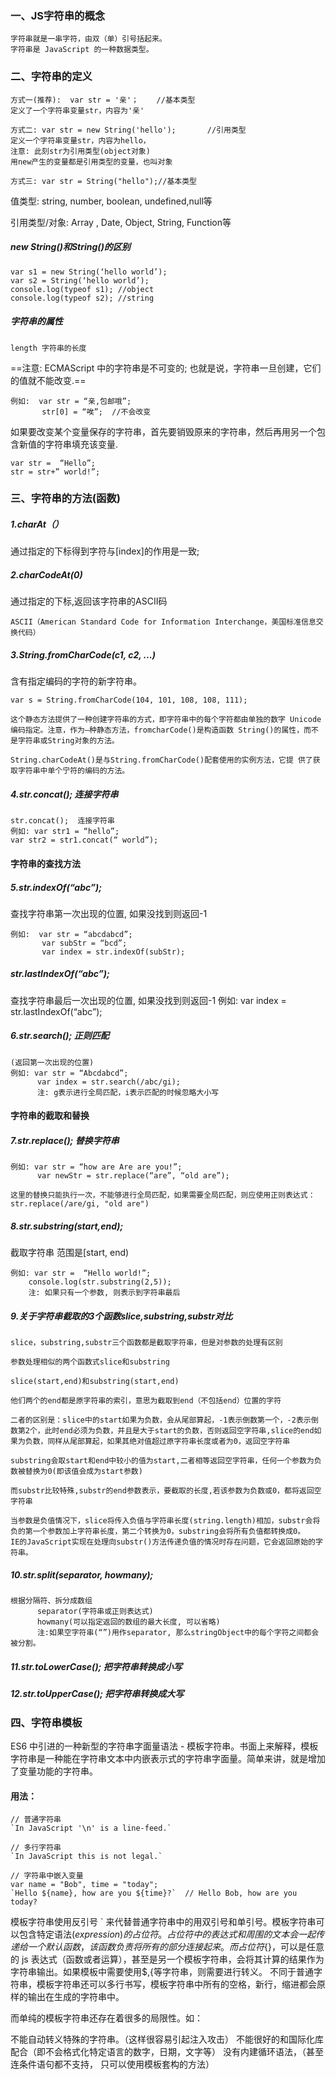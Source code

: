 ### 一、JS字符串的概念

    字符串就是一串字符，由双（单）引号括起来。
    字符串是 JavaScript 的一种数据类型。 
    
###  二、字符串的定义

    方式一(推荐):  var str = '亲'；    //基本类型 
    定义了一个字符串变量str，内容为'亲'

    方式二: var str = new String('hello');       //引用类型
    定义一个字符串变量str，内容为hello，
    注意: 此刻str为引用类型(object对象)
    用new产生的变量都是引用类型的变量，也叫对象

    方式三: var str = String("hello");//基本类型
      
值类型: string, number, boolean, undefined,null等

引用类型/对象: Array , Date, Object, String, Function等

##### new String()和String()的区别

    var s1 = new String(‘hello world’);
    var s2 = String(‘hello world’);
    console.log(typeof s1); //object
    console.log(typeof s2); //string


##### 字符串的属性
    
    length 字符串的长度
    
==注意: ECMAScript 中的字符串是不可变的; 也就是说，字符串一旦创建，它们的值就不能改变.==

    例如:  var str = “亲,包邮哦”;
           str[0] = “唉”;  //不会改变

如果要改变某个变量保存的字符串，首先要销毁原来的字符串，然后再用另一个包含新值的字符串填充该变量.

    var str =  “Hello”;
    str = str+” world!”;


### 三、字符串的方法(函数)

##### 1.charAt（）

通过指定的下标得到字符与[index]的作用是一致;
    
##### 2.charCodeAt(0)

通过指定的下标,返回该字符串的ASCII码
    
    
    ASCII（American Standard Code for Information Interchange，美国标准信息交换代码）
    
##### 3.String.fromCharCode(c1, c2, ...)   

含有指定编码的字符的新字符串。

    var s = String.fromCharCode(104, 101, 108, 108, 111);
    
    这个静态方法提供了一种创建字符串的方式，即字符串中的每个字符都由单独的数字 Unicode编码指定。注意，作为—种静态方法，fromcharCode()是构造函数 String()的属性，而不是字符串或String对象的方法。

    String.charCodeAt()是与String.fromCharCode()配套使用的实例方法，它提 供了获取字符串中单个宁符的编码的方法。

##### 4.str.concat();  连接字符串

    str.concat();  连接字符串
    例如: var str1 = “hello”;
    var str2 = str1.concat(“ world”);
    
    
#### 字符串的查找方法
##### 5.str.indexOf(“abc”);  
查找字符串第一次出现的位置, 如果没找到则返回-1
   
    例如:  var str = “abcdabcd”;
           var subStr = “bcd”;
           var index = str.indexOf(subStr);
              
##### str.lastIndexOf(“abc”); 

查找字符串最后一次出现的位置, 如果没找到则返回-1
    例如: var index = str.lastIndexOf(“abc”);

    
    
##### 6.str.search(); 正则匹配
    
    (返回第一次出现的位置)
    例如: var str = “Abcdabcd”;
          var index = str.search(/abc/gi);
          注: g表示进行全局匹配，i表示匹配的时候忽略大小写
          
#### 字符串的截取和替换         
##### 7.str.replace(); 替换字符串

    例如: var str = “how are Are are you!”;
          var newStr = str.replace(“are”, “old are”);
          
    这里的替换只能执行一次，不能够进行全局匹配，如果需要全局匹配，则应使用正则表达式： 
    str.replace(/are/gi, "old are")

##### 8.str.substring(start,end); 

截取字符串 范围是[start, end)
    
    例如: var str =  “Hello world!”;
        console.log(str.substring(2,5));
        注: 如果只有一个参数, 则表示到字符串最后
                
##### 9.关于字符串截取的3个函数slice,substring,substr对比

    slice，substring,substr三个函数都是截取字符串，但是对参数的处理有区别

    参数处理相似的两个函数式slice和substring

    slice(start,end)和substring(start,end)

    他们两个的end都是原字符串的索引，意思为截取到end（不包括end）位置的字符

    二者的区别是：slice中的start如果为负数，会从尾部算起，-1表示倒数第一个，-2表示倒数第2个，此时end必须为负数，并且是大于start的负数，否则返回空字符串,slice的end如果为负数，同样从尾部算起，如果其绝对值超过原字符串长度或者为0，返回空字符串

    substring会取start和end中较小的值为start,二者相等返回空字符串，任何一个参数为负数被替换为0(即该值会成为start参数)

    而substr比较特殊,substr的end参数表示，要截取的长度,若该参数为负数或0，都将返回空字符串
    
    当参数是负值情况下，slice将传入负值与字符串长度(string.length)相加，substr会将负的第一个参数加上字符串长度，第二个转换为0，substring会将所有负值都转换成0。
    IE的JavaScript实现在处理向substr()方法传递负值的情况时存在问题，它会返回原始的字符串。

##### 10.str.split(separator, howmany);

    根据分隔符、拆分成数组
          separator(字符串或正则表达式)
          howmany(可以指定返回的数组的最大长度, 可以省略)
          注:如果空字符串(“”)用作separator, 那么stringObject中的每个字符之间都会被分割。
          

##### 11.str.toLowerCase(); 把字符串转换成小写

##### 12.str.toUpperCase(); 把字符串转换成大写
### 四、字符串模板
ES6 中引进的一种新型的字符串字面量语法 - 模板字符串。书面上来解释，模板字符串是一种能在字符串文本中内嵌表示式的字符串字面量。简单来讲，就是增加了变量功能的字符串。
#### 用法：
    // 普通字符串
    `In JavaScript '\n' is a line-feed.`
 
    // 多行字符串
    `In JavaScript this is not legal.`
 
    // 字符串中嵌入变量
    var name = "Bob", time = "today";
    `Hello ${name}, how are you ${time}?`  // Hello Bob, how are you today?

模板字符串使用反引号 ` 来代替普通字符串中的用双引号和单引号。模板字符串可以包含特定语法(${expression})的占位符。占位符中的表达式和周围的文本会一起传递给一个默认函数，该函数负责将所有的部分连接起来。
而占位符${}，可以是任意的 js 表达式（函数或者运算），甚至是另一个模板字符串，会将其计算的结果作为字符串输出。如果模板中需要使用$,{等字符串，则需要进行转义。
不同于普通字符串，模板字符串还可以多行书写，模板字符串中所有的空格，新行，缩进都会原样的输出在生成的字符串中。

而单纯的模板字符串还存在着很多的局限性。如：

不能自动转义特殊的字符串。（这样很容易引起注入攻击）
不能很好的和国际化库配合（即不会格式化特定语言的数字，日期，文字等）
没有内建循环语法，（甚至连条件语句都不支持， 只可以使用模板套构的方法）



    
    


    

